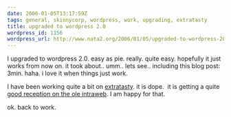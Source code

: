 ```yaml
---
date: 2006-01-05T13:17:59Z
tags: general, skinnycorp, wordpress, work, upgrading, extratasty
title: upgraded to wordpress 2.0
wordpress_id: 1156
wordpress_url: http://www.nata2.org/2006/01/05/upgraded-to-wordpress-20/
---
```


I upgraded to wordpress 2.0. easy as pie. really. quite easy. hopefully it just works from now on. it took about.. umm.. lets see.. including this blog post: 3min. haha. i love it when things just work.

I have been working quite a bit on <a href="http://www.extratasty.com">extratasty</a>. it is dope.  it is getting a quite <a href="http://del.icio.us/url/0e457218e9069733b6ad7497a6ea9ade">good reception on the ole intraweb</a>. I am happy for that.

ok. back to work.
